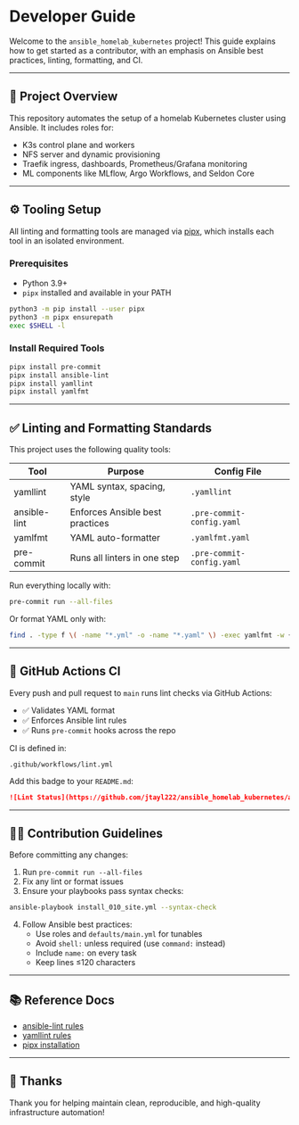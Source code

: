 # Developer Guide

Welcome to the `ansible_homelab_kubernetes` project! This guide explains how to get started as a contributor, with an emphasis on Ansible best practices, linting, formatting, and CI.

---

## 🚀 Project Overview

This repository automates the setup of a homelab Kubernetes cluster using Ansible. It includes roles for:

- K3s control plane and workers
- NFS server and dynamic provisioning
- Traefik ingress, dashboards, Prometheus/Grafana monitoring
- ML components like MLflow, Argo Workflows, and Seldon Core

---

## ⚙️ Tooling Setup

All linting and formatting tools are managed via [pipx](https://pipx.pypa.io/), which installs each tool in an isolated environment.

### Prerequisites

- Python 3.9+
- `pipx` installed and available in your PATH

```bash
python3 -m pip install --user pipx
python3 -m pipx ensurepath
exec $SHELL -l
```

### Install Required Tools

```bash
pipx install pre-commit
pipx install ansible-lint
pipx install yamllint
pipx install yamlfmt
```

---

## ✅ Linting and Formatting Standards

This project uses the following quality tools:

| Tool         | Purpose                         | Config File               |
|--------------|----------------------------------|---------------------------|
| yamllint     | YAML syntax, spacing, style     | `.yamllint`               |
| ansible-lint | Enforces Ansible best practices | `.pre-commit-config.yaml` |
| yamlfmt      | YAML auto-formatter             | `.yamlfmt.yaml`           |
| pre-commit   | Runs all linters in one step    | `.pre-commit-config.yaml` |

Run everything locally with:

```bash
pre-commit run --all-files
```

Or format YAML only with:

```bash
find . -type f \( -name "*.yml" -o -name "*.yaml" \) -exec yamlfmt -w {} \;
```

---

## 🔁 GitHub Actions CI

Every push and pull request to `main` runs lint checks via GitHub Actions:

- ✅ Validates YAML format
- ✅ Enforces Ansible lint rules
- ✅ Runs `pre-commit` hooks across the repo

CI is defined in:

```
.github/workflows/lint.yml
```

Add this badge to your `README.md`:

```markdown
![Lint Status](https://github.com/jtayl222/ansible_homelab_kubernetes/actions/workflows/lint.yml/badge.svg)
```

---

## 👩‍💻 Contribution Guidelines

Before committing any changes:

1. Run `pre-commit run --all-files`
2. Fix any lint or format issues
3. Ensure your playbooks pass syntax checks:

```bash
ansible-playbook install_010_site.yml --syntax-check
```

4. Follow Ansible best practices:
   - Use roles and `defaults/main.yml` for tunables
   - Avoid `shell:` unless required (use `command:` instead)
   - Include `name:` on every task
   - Keep lines ≤120 characters

---

## 📚 Reference Docs

- [ansible-lint rules](https://ansible-lint.readthedocs.io/)
- [yamllint rules](https://yamllint.readthedocs.io/)
- [pipx installation](https://pipx.pypa.io/stable/)

---

## 🙌 Thanks

Thank you for helping maintain clean, reproducible, and high-quality infrastructure automation!
